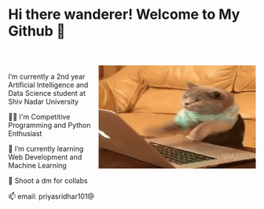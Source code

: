 # Hi there wanderer! Welcome to My Github 👋


<div/> 
<br/> <br/> 
<img align="right" src="cat-computer.gif" width="320" height="210"/>
  

<div align="left">  

I’m currently a 2nd year Artificial Intelligence and Data Science student at Shiv Nadar University

👩‍💻 I'm Competitive Programming and Python Enthusiast</p>

🌱 I’m currently learning Web Development and Machine Learning</p>

📱 Shoot a dm for collabs</p>

📫 email: priyasridhar101@
 <div/> 
<br/> <br/> 
